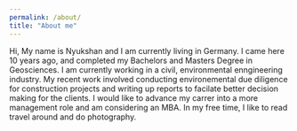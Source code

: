 ```yaml
---
permalink: /about/
title: "About me"
---
```


Hi, My name is Nyukshan and I am currently living in Germany. I came here 10 years ago, and completed my Bachelors and Masters Degree in Geosciences. I am currently working in a civil, environmental enngineering industry. My recent work involved conducting environemental due diligence for construction projects and writing up reports to facilate better decision making for the clients. I would like to advance my carrer into a more management role and am considering an MBA.  In my free time, I like to read travel around and do photography. 
